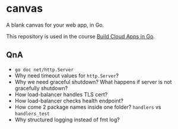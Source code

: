# canvas
A blank canvas for your web app, in Go.

This repository is used in the course [Build Cloud Apps in Go](https://www.golang.dk/courses/build-cloud-apps-in-go).

## QnA
- `go doc net/http.Server`
- Why need timeout values for `http.Server`?
- Why we need graceful shutdown? What happens if server is not gracefully shutdown?
- How load-balancer handles TLS cert?
- How load-balancer checks health endpoint?
- How come 2 package names inside one folder? `handlers` vs `handlers_test`
- Why structured logging instead of fmt log?